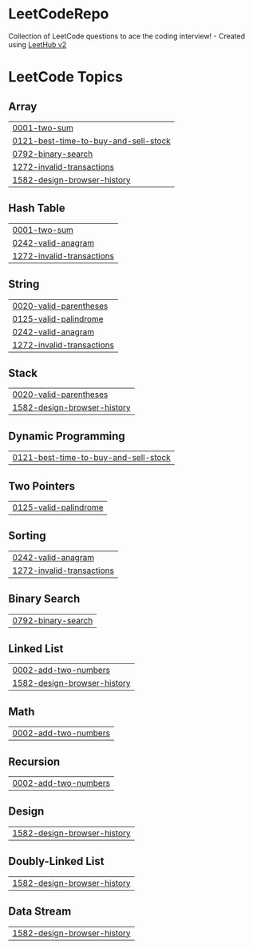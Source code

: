 # LeetCodeRepo
Collection of LeetCode questions to ace the coding interview! - Created using [LeetHub v2](https://github.com/arunbhardwaj/LeetHub-2.0)

<!---LeetCode Topics Start-->
# LeetCode Topics
## Array
|  |
| ------- |
| [0001-two-sum](https://github.com/orla-ske/LeetCodeRepo/tree/master/0001-two-sum) |
| [0121-best-time-to-buy-and-sell-stock](https://github.com/orla-ske/LeetCodeRepo/tree/master/0121-best-time-to-buy-and-sell-stock) |
| [0792-binary-search](https://github.com/orla-ske/LeetCodeRepo/tree/master/0792-binary-search) |
| [1272-invalid-transactions](https://github.com/orla-ske/LeetCodeRepo/tree/master/1272-invalid-transactions) |
| [1582-design-browser-history](https://github.com/orla-ske/LeetCodeRepo/tree/master/1582-design-browser-history) |
## Hash Table
|  |
| ------- |
| [0001-two-sum](https://github.com/orla-ske/LeetCodeRepo/tree/master/0001-two-sum) |
| [0242-valid-anagram](https://github.com/orla-ske/LeetCodeRepo/tree/master/0242-valid-anagram) |
| [1272-invalid-transactions](https://github.com/orla-ske/LeetCodeRepo/tree/master/1272-invalid-transactions) |
## String
|  |
| ------- |
| [0020-valid-parentheses](https://github.com/orla-ske/LeetCodeRepo/tree/master/0020-valid-parentheses) |
| [0125-valid-palindrome](https://github.com/orla-ske/LeetCodeRepo/tree/master/0125-valid-palindrome) |
| [0242-valid-anagram](https://github.com/orla-ske/LeetCodeRepo/tree/master/0242-valid-anagram) |
| [1272-invalid-transactions](https://github.com/orla-ske/LeetCodeRepo/tree/master/1272-invalid-transactions) |
## Stack
|  |
| ------- |
| [0020-valid-parentheses](https://github.com/orla-ske/LeetCodeRepo/tree/master/0020-valid-parentheses) |
| [1582-design-browser-history](https://github.com/orla-ske/LeetCodeRepo/tree/master/1582-design-browser-history) |
## Dynamic Programming
|  |
| ------- |
| [0121-best-time-to-buy-and-sell-stock](https://github.com/orla-ske/LeetCodeRepo/tree/master/0121-best-time-to-buy-and-sell-stock) |
## Two Pointers
|  |
| ------- |
| [0125-valid-palindrome](https://github.com/orla-ske/LeetCodeRepo/tree/master/0125-valid-palindrome) |
## Sorting
|  |
| ------- |
| [0242-valid-anagram](https://github.com/orla-ske/LeetCodeRepo/tree/master/0242-valid-anagram) |
| [1272-invalid-transactions](https://github.com/orla-ske/LeetCodeRepo/tree/master/1272-invalid-transactions) |
## Binary Search
|  |
| ------- |
| [0792-binary-search](https://github.com/orla-ske/LeetCodeRepo/tree/master/0792-binary-search) |
## Linked List
|  |
| ------- |
| [0002-add-two-numbers](https://github.com/orla-ske/LeetCodeRepo/tree/master/0002-add-two-numbers) |
| [1582-design-browser-history](https://github.com/orla-ske/LeetCodeRepo/tree/master/1582-design-browser-history) |
## Math
|  |
| ------- |
| [0002-add-two-numbers](https://github.com/orla-ske/LeetCodeRepo/tree/master/0002-add-two-numbers) |
## Recursion
|  |
| ------- |
| [0002-add-two-numbers](https://github.com/orla-ske/LeetCodeRepo/tree/master/0002-add-two-numbers) |
## Design
|  |
| ------- |
| [1582-design-browser-history](https://github.com/orla-ske/LeetCodeRepo/tree/master/1582-design-browser-history) |
## Doubly-Linked List
|  |
| ------- |
| [1582-design-browser-history](https://github.com/orla-ske/LeetCodeRepo/tree/master/1582-design-browser-history) |
## Data Stream
|  |
| ------- |
| [1582-design-browser-history](https://github.com/orla-ske/LeetCodeRepo/tree/master/1582-design-browser-history) |
<!---LeetCode Topics End-->